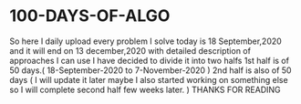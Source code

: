 # 100-DAYS-OF-ALGO
So here I daily upload every problem I solve today is 18 September,2020 and it will end on 13 december,2020 with detailed description of approaches I can use I have decided to divide it into two halfs 1st half is of 50 days.( 18-September-2020 to 7-November-2020 ) 2nd half is also of 50 days ( I will update it later maybe I also started working on something else so I will complete second half few weeks later. )  THANKS FOR READING
